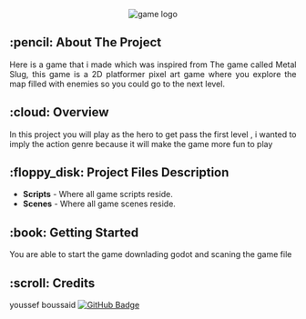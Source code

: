 <p align="center"> 
  <img src="file:///C:/Users/Administrator/Downloads/untissstled-modified.png" alt="game logo">
</p>

<h2 id="about-the-project"> :pencil: About The Project</h2>



  <p align="justify"> 
    Here is a game that i made which was inspired from The game called Metal Slug, this game is a 2D platformer pixel art game where you explore  the map filled with enemies so you could go to the next level. 
</p>

<h2 id="overview"> :cloud: Overview</h2>
<p align="justify"> 
  In this project you will play as the hero to get pass the first level , i wanted to imply the action  genre because it will make the game more fun to play 
 </p2>
 <h2 id="project-files-description"> :floppy_disk: Project Files Description</h2>
  <ul>
  <li><b>Scripts</b> - Where all game scripts reside.</li>
  <li><b>Scenes</b> - Where all game scenes reside.</li>
 
  
</ul>

<h2 id="getting-started"> :book: Getting Started</h2>
<p>You are able to start the game downlading godot and scaning the game file</p>



<h2 id="credits"> :scroll: Credits</h2>

youssef boussaid 
[![GitHub Badge](https://img.shields.io/badge/GitHub-100000?style=for-the-badge&logo=github&logoColor=white)](https://github.com/ahmed0097)
